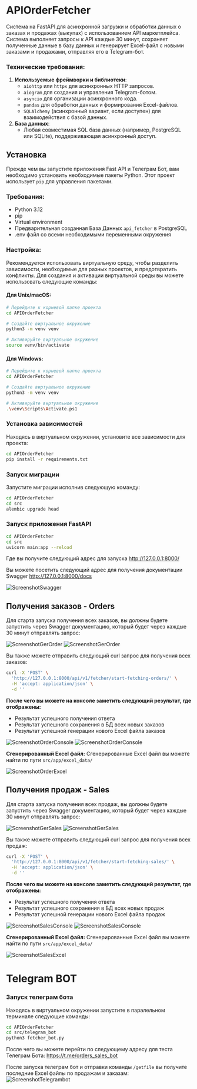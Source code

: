 # APIOrderFetcher
Система на FastAPI для асинхронной загрузки и обработки данных о заказах и продажах (выкупах) с использованием API маркетплейса. Система выполняет запросы к API каждые 30 минут, сохраняет полученные данные в базу данных и генерирует Excel-файл с новыми заказами и продажами, отправляя его в Telegram-бот.

### Технические требования:

1. **Используемые фреймворки и библиотеки**:
    - `aiohttp` или `httpx` для асинхронных HTTP запросов.
    - `aiogram` для создания и управления Telegram-ботом.
    - `asyncio` для организации асинхронного кода.
    - `pandas` для обработки данных и формирования Excel-файлов.
    - `SQLAlchemy` (асинхронный вариант, если доступен) для взаимодействия с базой данных.
2. **База данных**:
    - Любая совместимая SQL база данных (например, PostgreSQL или SQLite), поддерживающая асинхронный доступ.

## Установка
Прежде чем вы запустите приложения Fast API и Телеграм Бот, вам необходимо установить необходимые пакеты Python. Этот проект использует `pip` для управления пакетами.

### Требования:
- Python 3.12
- pip
- Virtual environment
- Предварительная созданная База Данных `api_fetcher` в PostgreSQL
- .env файл со всеми необходимыми переменными окружения

### Настройка:
Рекомендуется использовать виртуальную среду, чтобы разделить зависимости, необходимые для разных проектов, и предотвратить конфликты.
Для создания и активации виртуальной среды вы можете использовать следующие команды:

#### Для Unix/macOS:
```sh
# Перейдите к корневой папке проекта
cd APIOrderFetcher

# Создайте виртуальное окружение
python3 -m venv venv

# Активируйте виртуальное окружение
source venv/bin/activate
```

#### Для Windows:
```sh
# Перейдите к корневой папке проекта
cd APIOrderFetcher

# Создайте виртуальное окружение
python3 -m venv venv

# Активируйте виртуальное окружение
.\venv\Scripts\Activate.ps1
```

### Установка зависимостей

Находясь в виртуальном окружении, установите все зависимости для проекта:
```sh
cd APIOrderFetcher
pip install -r requirements.txt
```

### Запуск миграции

Запустите миграции исполнив следующую команду:
```sh
cd APIOrderFetcher
cd src
alembic upgrade head
```

### Запуск приложения FastAPI

```sh
cd APIOrderFetcher
cd src
uvicorn main:app --reload
```
Где вы получите следующий адрес для запуска http://127.0.0.1:8000/

Вы можете посетить следующий адрес для получения документации Swagger http://127.0.0.1:8000/docs

![ScreenshotSwagger](screenshots/swagger_screen.png)

## Получения заказов - Orders
Для старта запуска получения всех заказов, вы должны будете запустить через Swagger документацию,
который будет через каждые 30 минут отправлять запрос:

![ScreenshotGerOrder](screenshots/swagger_get_order.png)
![ScreenshotGerOrder](screenshots/swagger_get_order2.png)

Вы также можете отправить следующий curl запрос для получения всех заказов:
```sh
curl -X 'POST' \
  'http://127.0.0.1:8000/api/v1/fetcher/start-fetching-orders/' \
  -H 'accept: application/json' \
  -d ''
```
**После чего вы можете на консоле заметить следующий результат, где отображены:**
- Результат успешного получения ответа
- Результат успешного сохранения в БД всех новых заказов
- Результат успешной генерации нового Excel файла заказов

![ScreenshotOrderConsole](screenshots/get_order_console1.png)
![ScreenshotOrderConsole](screenshots/get_order_console2.png)

**Сгенерированный Excel файл:**
Сгенерированные Excel файл вы можете найти по пути `src/app/excel_data/`

![ScreenshotOrderExcel](screenshots/excel_order.png)

## Получения продаж - Sales
Для старта запуска получения всех продаж, вы должны будете запустить через Swagger документацию,
который будет через каждые 30 минут отправлять запрос:

![ScreenshotGerSales](screenshots/swagger_get_sales.png)
![ScreenshotGerSales](screenshots/swagger_get_sales2.png)

Вы также можете отправить следующий curl запрос для получения всех продаж:
```sh
curl -X 'POST' \
  'http://127.0.0.1:8000/api/v1/fetcher/start-fetching-sales/' \
  -H 'accept: application/json' \
  -d ''
```
**После чего вы можете на консоле заметить следующий результат, где отображены:**
- Результат успешного получения ответа
- Результат успешного сохранения в БД всех новых продаж
- Результат успешной генерации нового Excel файла продаж

![ScreenshotSalesConsole](screenshots/get_sales_console1.png)
![ScreenshotSalesConsole](screenshots/get_sales_console2.png)

**Сгенерированный Excel файл:**
Сгенерированные Excel файл вы можете найти по пути `src/app/excel_data/`

![ScreenshotSalesExcel](screenshots/excel_sales.png)

# Telegram BOT
### Запуск телеграм бота

Находясь в виртуальном окружении запустите в паралельном терминале следующие команды:
```sh
cd APIOrderFetcher
cd src/telegram_bot
python3 fetcher_bot.py
```
После чего вы можете перейти по следующему адресу для теста Телеграм Бота:
https://t.me/orders_sales_bot

После запуска телеграм бот и отправки команды `/getfile` вы получите последние Excel файлы по продажам и заказам:
![ScreenshotTelegrambot](screenshots/telegram_bot_result.png)
